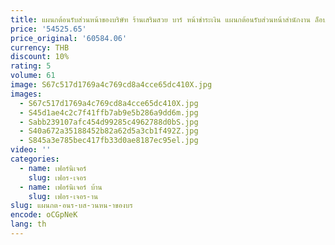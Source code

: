 ```yaml
---
title: แผนกต้อนรับส่วนหน้าของบริษัท ร้านเสริมสวย บาร์ หน้าชําระเงิน แผนกต้อนรับส่วนหน้าสํานักงาน ล็อบบี้ แผนกต้อนรับส่วนหน้าของโรงแรม
price: '54525.65'
price_original: '60584.06'
currency: THB
discount: 10%
rating: 5
volume: 61
image: S67c517d1769a4c769cd8a4cce65dc410X.jpg
images:
  - S67c517d1769a4c769cd8a4cce65dc410X.jpg
  - S45d1ae4c2c7f41ffb7ab9e5b286a9dd6m.jpg
  - Sabb239107afc454d99285c4962788d0bS.jpg
  - S40a672a35188452b82a62d5a3cb1f492Z.jpg
  - S845a3e785bec417fb33d0ae8187ec95el.jpg
video: ''
categories:
  - name: เฟอร์นิเจอร์
    slug: เฟอร-เจอร
  - name: เฟอร์นิเจอร์ บ้าน
    slug: เฟอร-เจอร-าน
slug: แผนกต-อนร-บส-วนหน-าของบร
encode: oCGpNeK
lang: th
---
```

  
